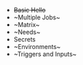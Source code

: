 - ~~Basic Hello~~
- ~Multiple Jobs~
- ~Matrix~
- ~Needs~
- Secrets
- ~Environments~
- ~Triggers and Inputs~
